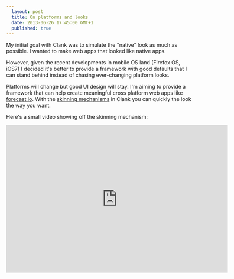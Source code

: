 ```yaml
---
  layout: post
  title: On platforms and looks
  date: 2013-06-26 17:45:00 GMT+1
  published: true
---
```


My initial goal with Clank was to simulate the "native" look as much as possible. I wanted to make web apps that looked like native apps.

However, given the recent developments in mobile OS land (Firefox OS, iOS7) I decided it's better to provide a framework with good defaults that I can stand behind instead of chasing ever-changing platform looks.

Platforms will change but good UI design will stay. I'm aiming to provide a framework that can help create meaningful cross platform web apps like <a href="http://forecast.io/">forecast.io</a>. With the <a href="/documentation.html#skinning-mechanism">skinning mechanisms</a> in Clank you can quickly the look the way you want.

Here's a small video showing off the skinning mechanism:

<div class="video-wrapper">
  <iframe width="600" height="400" frameborder="none" src="http://www.youtube.com/embed/2LDthu79FNM" allowfullscreen="allowfullscreen="> </iframe>
</div>
